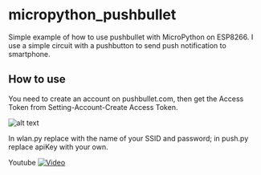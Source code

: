 # micropython_pushbullet
Simple example of how to use pushbullet with MicroPython on ESP8266. I use a simple circuit with a pushbutton to send push notification to smartphone.

## How to use

You need to create an account on pushbullet.com, then get the Access Token from Setting-Account-Create Access Token.

![alt text](http://gsampallo.com/blog/pushbullet.jpg "Imagenes")

In wlan.py replace with the name of your SSID and password; in push.py replace apiKey with your own.

Youtube
[![Video](https://img.youtube.com/vi/yzbS0v04fp8/0.jpg)](https://youtu.be/yzbS0v04fp8)
